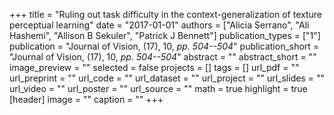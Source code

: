 +++
title = "Ruling out task difficulty in the context-generalization of texture perceptual learning"
date = "2017-01-01"
authors = ["Alicia Serrano", "Ali Hashemi", "Allison B Sekuler", "Patrick J Bennett"]
publication_types = ["1"]
publication = "Journal of Vision, (17), 10, _pp. 504--504_"
publication_short = "Journal of Vision, (17), 10, _pp. 504--504_"
abstract = ""
abstract_short = ""
image_preview = ""
selected = false
projects = []
tags = []
url_pdf = ""
url_preprint = ""
url_code = ""
url_dataset = ""
url_project = ""
url_slides = ""
url_video = ""
url_poster = ""
url_source = ""
math = true
highlight = true
[header]
image = ""
caption = ""
+++
